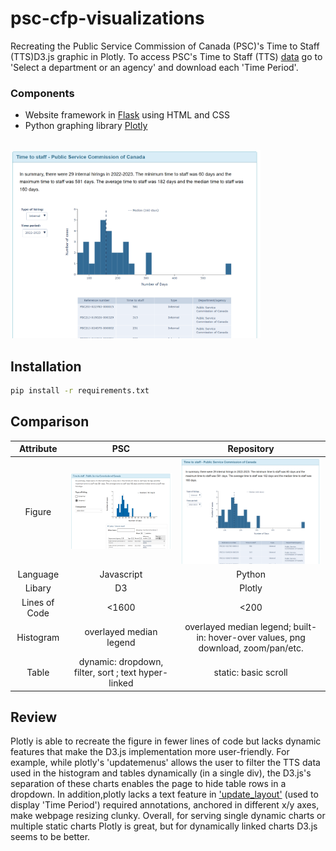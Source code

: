 # psc-cfp-visualizations

Recreating the Public Service Commission of Canada (PSC)'s Time to Staff (TTS)D3.js graphic in Plotly. To access PSC's Time to Staff (TTS) [data](/https://www5.psc-cfp.gc.ca/dsad-dsda/time-to-staff/index-en.html) go to 'Select a department or an agency' and download each 'Time Period'.

### Components
- Website framework in [Flask](/https://flask.palletsprojects.com/en/2.3.x/) using HTML and CSS 
- Python graphing library [Plotly](/https://plotly.com/python/)

<br />
<img src="docs\psc-plotly-figure.PNG" alt="drawing" width="400" />

## Installation

```bash
pip install -r requirements.txt
```

## Comparison

Attribute | PSC |  Repository
:-------------------------:|:-------------------------:|:-------------------------:
Figure | <img src="docs\psc-javascript-figure.PNG" alt="drawing" width="400"/> | <img src="docs\psc-plotly-figure.PNG" alt="drawing" width="290"/>
Language | Javascript | Python
Libary | D3 | Plotly
Lines of Code | <1600 | <200
Histogram | overlayed median legend | overlayed median legend; built-in: hover-over values, png download, zoom/pan/etc.
Table | dynamic: dropdown, filter, sort ; text hyper-linked | static: basic scroll


## Review
Plotly is able to recreate the figure in fewer lines of code but lacks dynamic features that make the D3.js implementation more user-friendly. For example, while plotly's 'updatemenus' allows the user to filter the TTS data used in the histogram and tables dynamically (in a single div), the D3.js's separation of these charts enables the page to hide table rows in a dropdown. In addition,plotly lacks a text feature in ['update_layout'](/https://plotly.com/python/reference/layout/updatemenus/) (used to display 'Time Period') required annotations, anchored in different x/y axes, make webpage resizing clunky. Overall, for serving single dynamic charts or multiple static charts Plotly is great, but for dynamically linked charts D3.js seems to be better.



